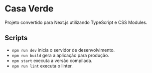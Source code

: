# Casa Verde

Projeto convertido para Next.js utilizando TypeScript e CSS Modules.

## Scripts

- `npm run dev` inicia o servidor de desenvolvimento.
- `npm run build` gera a aplicação para produção.
- `npm start` executa a versão compilada.
- `npm run lint` executa o linter.
